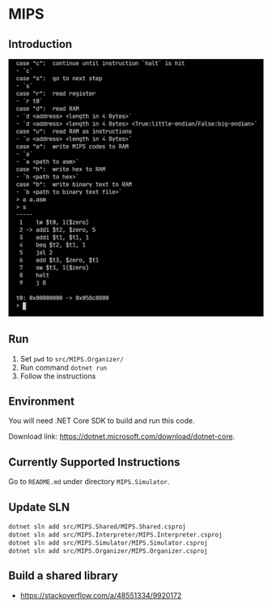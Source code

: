 # MIPS

## Introduction

![](img/2020-06-19-21-34-09.png)

## Run

1. Set `pwd` to `src/MIPS.Organizer/`
1. Run command `dotnet run`
1. Follow the instructions

## Environment

You will need .NET Core SDK to build and run this code.

Download link: <https://dotnet.microsoft.com/download/dotnet-core>.

## Currently Supported Instructions

Go to `README.md` under directory `MIPS.Simulator`.

## Update SLN

```
dotnet sln add src/MIPS.Shared/MIPS.Shared.csproj
dotnet sln add src/MIPS.Interpreter/MIPS.Interpreter.csproj
dotnet sln add src/MIPS.Simulator/MIPS.Simulator.csproj
dotnet sln add src/MIPS.Organizer/MIPS.Organizer.csproj
```

## Build a shared library

- <https://stackoverflow.com/a/48551334/9920172>
